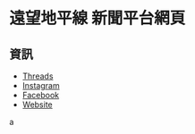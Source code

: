 # 遠望地平線 新聞平台網頁

## 資訊

- [Threads](https://www.threads.com/@farhorizonnews?igshid=NTc4MTIwNjQ2YQ==)
- [Instagram](https://www.instagram.com/farhorizonnews?igsh=eng1ZThsazJlZmRo)
- [Facebook]()
- [Website]()

a
